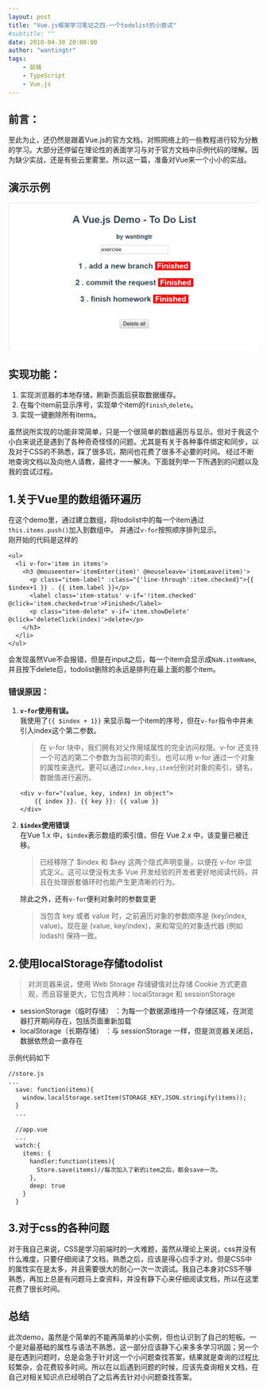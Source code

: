 ```yaml
---
layout: post
title: "Vue.js框架学习笔记之四-一个todolist的小尝试"
#subtitle: ""
date: 2018-04-30 20:00:00
author: "wantingtr"
tags:
    - 前端
    - TypeScript
    - Vue.js
---
```



## 前言：  
至此为止，还仍然是跟着Vue.js的官方文档，对照网络上的一些教程进行较为分散的学习。大部分还停留在理论性的表面学习与对于官方文档中示例代码的理解。因为缺少实战，还是有些云里雾里。所以这一篇，准备对Vue来一个小小的实战。

## 演示示例
![todolist-demo](/img/post/04-vue/todolist.gif)

## 实现功能：
1. 实现浏览器的本地存储，刷新页面后获取数据缓存。
2. 在每个item前显示序号，实现单个item的`finish`,`delete`。
3. 实现一键删除所有items。


虽然说所实现的功能非常简单，只是一个很简单的数组遍历与显示。但对于我这个小白来说还是遇到了各种奇奇怪怪的问题。尤其是有关于各种事件绑定和同步，以及对于CSS的不熟悉，踩了很多坑，期间也花费了很多不必要的时间。
经过不断地查询文档以及向他人请教，最终才一一解决。下面就列举一下所遇到的问题以及我的尝试过程。

## 1.关于Vue里的数组循环遍历
在这个demo里，通过建立数组，将todolist中的每一个item通过`this.items.push()`加入到数组中。
并通过`v-for`按照顺序排列显示。  
刚开始的代码是这样的
```
<ul>
  <li v-for='item in items'>
    <h3 @mouseenter='itemEnter(item)' @mouseleave='itemLeave(item)'>
      <p class="item-label" :class="{'line-through':item.checked}">{{ $index+1 }} . {{ item.label }}</p>
      <label class='item-status' v-if='!item.checked' @click='item.checked=true'>Finished</label>
      <p class="item-delete" v-if='item.showDelete' @click='deleteClick(index)'>delete</p>
    </h3>
  </li>
</ul>
```
会发现虽然Vue不会报错，但是在input之后，每一个item会显示成`NaN.itemName`,并且按下delete后，todolist删除的永远是排列在最上面的那个item。

### 错误原因：
1. **`v-for`使用有误。**  
    我使用了`{{ $index + 1}}` 来显示每一个item的序号，但在`v-for`指令中并未引入index这个第二参数。  

    > 在 v-for 块中，我们拥有对父作用域属性的完全访问权限。v-for 还支持一个可选的第二个参数为当前项的索引。也可以用 v-for 通过一个对象的属性来迭代。更可以通过`index,key,item`分别对对象的索引，键名，数据值进行遍历。

    ```
    <div v-for="(value, key, index) in object">
        {{ index }}. {{ key }}: {{ value }}
    </div>
    ```

2. **`$index`使用错误**  
    在Vue 1.x 中，`$index`表示数组的索引值，但在 Vue 2.x 中，该变量已被迁移。

    > 已经移除了 $index 和 $key 这两个隐式声明变量，以便在 v-for 中显式定义。这可以使没有太多 Vue 开发经验的开发者更好地阅读代码，并且在处理嵌套循环时也能产生更清晰的行为。

    除此之外，还有`v-for`便利对象时的参数变更
    > 当包含 key 或者 value 时，之前遍历对象的参数顺序是 (key/index, value)。现在是 (value, key/index)，来和常见的对象迭代器 (例如 lodash) 保持一致。

## 2.使用localStorage存储todolist

> 对浏览器来说，使用 Web Storage 存储键值对比存储 Cookie 方式更直观，而且容量更大，它包含两种：localStorage 和 sessionStorage
- sessionStorage（临时存储） ：为每一个数据源维持一个存储区域，在浏览器打开期间存在，包括页面重新加载
- localStorage（长期存储） ：与 sessionStorage 一样，但是浏览器关闭后，数据依然会一直存在

示例代码如下

```
//store.js
...
  save: function(items){
    window.localStorage.setItem(STORAGE_KEY,JSON.stringify(items));
  }
  ...

  //app.vue
  ...
  watch:{
    items: {
      handler:function(items){
        Store.save(items)//每次加入了新的item之后，都会save一次。
      },
      deep: true
    }
  }

```

## 3.对于css的各种问题
对于我自己来说，CSS是学习前端时的一大难题，虽然从理论上来说，css并没有什么难度，只要仔细阅读了文档，熟悉之后，应该是得心应手才对。但是CSS中的属性实在是太多，并且需要很大的耐心一次一次调试。我自己本身对CSS不够熟悉，再加上总是有问题马上查资料，并没有静下心来仔细阅读文档，所以在这里花费了很长时间。


## 总结
此次demo，虽然是个简单的不能再简单的小实例，但也认识到了自己的短板。一个是对最基础的属性与语法不熟悉，这一部分应该静下心来多多学习巩固；另一个是在遇到问题时，总是会急于针对这一个小问题查找答案，结果就是查询的过程比较繁杂，会花费较多时间。所以在以后遇到问题的时候，应该先查询相关文档，在自己对相关知识点已经明白了之后再去针对小问题查找答案。
